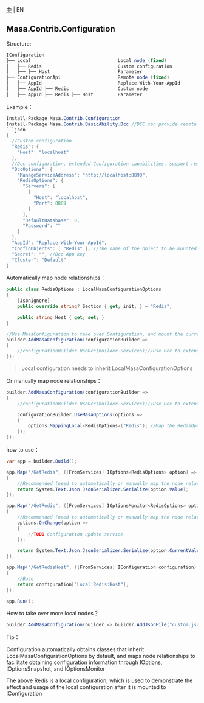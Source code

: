 [中](README.zh-CN.md) | EN

## Masa.Contrib.Configuration

Structure:

```c#
IConfiguration
├── Local                                Local node (fixed)
│   ├── Redis                            Custom configuration
│   ├── ├── Host                         Parameter
├── ConfigurationApi                     Remote node (fixed)
│   ├── AppId                            Replace-With-Your-AppId
│   ├── AppId ├── Redis                  Custom node
│   ├── AppId ├── Redis ├── Host         Parameter
```

Example：

```C#
Install-Package Masa.Contrib.Configuration
Install-Package Masa.Contrib.BasicAbility.Dcc //DCC can provide remote configuration capabilities
​```json
{
  //Custom configuration
  "Redis": {
    "Host": "localhost"
  },
  //Dcc configuration, extended Configuration capabilities, support remote configuration
  "DccOptions": {
    "ManageServiceAddress": "http://localhost:8890",
    "RedisOptions": {
      "Servers": [
        {
          "Host": "localhost",
          "Port": 8889
        }
      ],
      "DefaultDatabase": 0,
      "Password": ""
    }
  },
  "AppId": "Replace-With-Your-AppId",
  "ConfigObjects": [ "Redis" ], //The name of the object to be mounted. Here, the Redis configuration will be mounted under the ConfigurationApi: <Replace-With-Your-AppId> node
  "Secret": "", //Dcc App key
  "Cluster": "Default"
}
```

Automatically map node relationships：

```c#
public class RedisOptions : LocalMasaConfigurationOptions
{
    [JsonIgnore]
    public override string? Section { get; init; } = "Redis";

    public string Host { get; set; }
}

//Use MasaConfiguration to take over Configuration, and mount the current Configuration to Local section by default
builder.AddMasaConfiguration(configurationBuilder =>
{
    //configurationBuilder.UseDcc(builder.Services);//Use Dcc to extend Configuration capabilities and support remote configuration
});
```

> Local configuration needs to inherit LocalMasaConfigurationOptions

Or manually map node relationships：

```C#
builder.AddMasaConfiguration(configurationBuilder =>
{
    //configurationBuilder.UseDcc(builder.Services);//Use Dcc to extend Configuration capabilities and support remote configuration

    configurationBuilder.UseMasaOptions(options =>
    {
        options.MappingLocal<RedisOptions>("Redis"); //Map the RedisOptions binding to the Local:Redis node
    });
});
```

how to use：

```c#
var app = builder.Build();

app.Map("/GetRedis", ([FromServices] IOptions<RedisOptions> option) =>
{
    //Recommended (need to automatically or manually map the node relationship before it can be used)
    return System.Text.Json.JsonSerializer.Serialize(option.Value);
});

app.Map("/GetRedis", ([FromServices] IOptionsMonitor<RedisOptions> option) =>
{
    //Recommended (need to automatically or manually map the node relationship before it can be used)
    options.OnChange(option =>
    {
        //TODO Configuration update service
    });

    return System.Text.Json.JsonSerializer.Serialize(option.CurrentValue);
});

app.Map("/GetRedisHost", ([FromServices] IConfiguration configuration) =>
{
    //Base
    return configuration["Local:Redis:Host"];
});

app.Run();
```

How to take over more local nodes？

```c#
builder.AddMasaConfiguration(builder => builder.AddJsonFile("custom.json", true, true));//In addition to the default ICongiguration, mount custom.json into the new Configuration
```

Tip：

Configuration automatically obtains classes that inherit LocalMasaConfigurationOptions by default, and maps node relationships to facilitate obtaining configuration information through IOptions, IOptionsSnapshot, and IOptionsMonitor

The above Redis is a local configuration, which is used to demonstrate the effect and usage of the local configuration after it is mounted to IConfiguration
